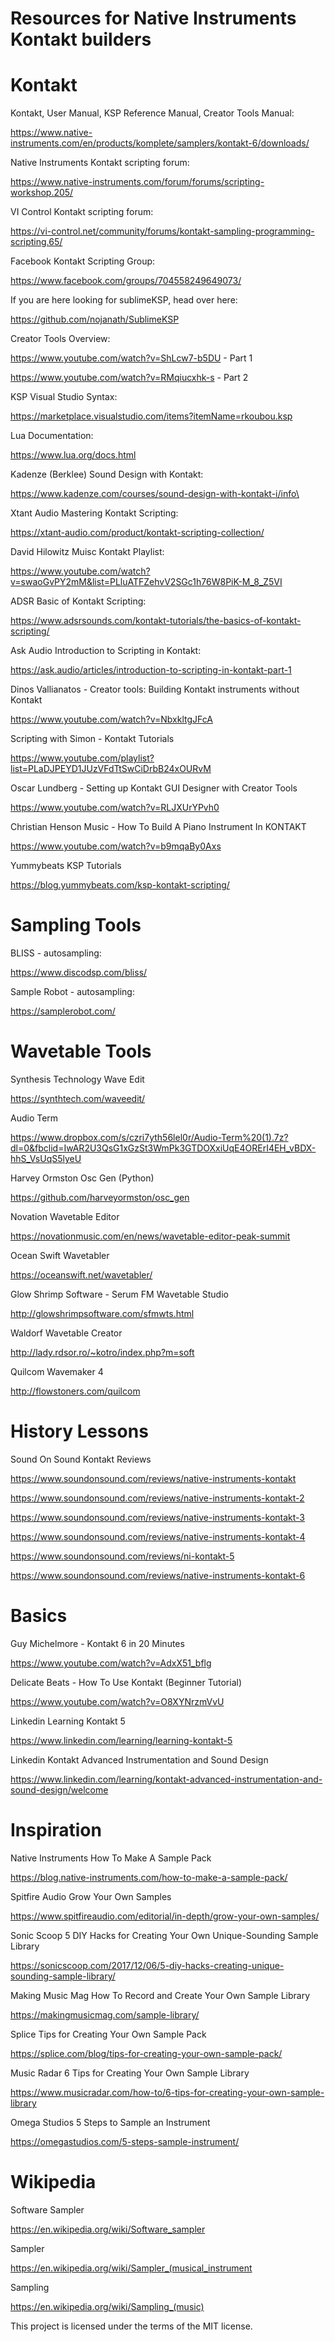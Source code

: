 # Resources for Native Instruments Kontakt builders


# Kontakt


Kontakt, User Manual, KSP Reference Manual, Creator Tools Manual:

https://www.native-instruments.com/en/products/komplete/samplers/kontakt-6/downloads/

Native Instruments Kontakt scripting forum:

https://www.native-instruments.com/forum/forums/scripting-workshop.205/

VI Control Kontakt scripting forum:

https://vi-control.net/community/forums/kontakt-sampling-programming-scripting.65/

Facebook Kontakt Scripting Group:

https://www.facebook.com/groups/704558249649073/

If you are here looking for sublimeKSP, head over here:

https://github.com/nojanath/SublimeKSP

Creator Tools Overview:

https://www.youtube.com/watch?v=ShLcw7-b5DU - Part 1

https://www.youtube.com/watch?v=RMqiucxhk-s - Part 2

KSP Visual Studio Syntax:

https://marketplace.visualstudio.com/items?itemName=rkoubou.ksp

Lua Documentation:

https://www.lua.org/docs.html

Kadenze (Berklee) Sound Design with Kontakt:

https://www.kadenze.com/courses/sound-design-with-kontakt-i/info\

Xtant Audio Mastering Kontakt Scripting:

https://xtant-audio.com/product/kontakt-scripting-collection/

David Hilowitz Muisc Kontakt Playlist:

https://www.youtube.com/watch?v=swaoGvPY2mM&list=PLluATFZehvV2SGc1h76W8PiK-M_8_Z5VI

ADSR Basic of Kontakt Scripting:

https://www.adsrsounds.com/kontakt-tutorials/the-basics-of-kontakt-scripting/

Ask Audio Introduction to Scripting in Kontakt:

https://ask.audio/articles/introduction-to-scripting-in-kontakt-part-1

Dinos Vallianatos - Creator tools: Building Kontakt instruments without Kontakt

https://www.youtube.com/watch?v=NbxkltgJFcA

Scripting with Simon - Kontakt Tutorials

https://www.youtube.com/playlist?list=PLaDJPEYD1JUzVFdTtSwCiDrbB24xOURvM

Oscar Lundberg - Setting up Kontakt GUI Designer with Creator Tools

https://www.youtube.com/watch?v=RLJXUrYPvh0

Christian Henson Music - How To Build A Piano Instrument In KONTAKT

https://www.youtube.com/watch?v=b9mqaBy0Axs

Yummybeats KSP Tutorials

https://blog.yummybeats.com/ksp-kontakt-scripting/


# Sampling Tools

BLISS - autosampling:

https://www.discodsp.com/bliss/

Sample Robot - autosampling:

https://samplerobot.com/


# Wavetable Tools

Synthesis Technology Wave Edit

https://synthtech.com/waveedit/

Audio Term

https://www.dropbox.com/s/czri7yth56lel0r/Audio-Term%20(1).7z?dl=0&fbclid=IwAR2U3QsG1xGzSt3WmPk3GTDOXxiUqE4ORErI4EH_vBDX-hhS_VsUqS5lyeU

Harvey Ormston Osc Gen (Python)

https://github.com/harveyormston/osc_gen

Novation Wavetable Editor

https://novationmusic.com/en/news/wavetable-editor-peak-summit

Ocean Swift Wavetabler

https://oceanswift.net/wavetabler/

Glow Shrimp Software - Serum FM Wavetable Studio

http://glowshrimpsoftware.com/sfmwts.html

Waldorf Wavetable Creator

http://lady.rdsor.ro/~kotro/index.php?m=soft

Quilcom Wavemaker 4

http://flowstoners.com/quilcom


# History Lessons

Sound On Sound Kontakt Reviews

https://www.soundonsound.com/reviews/native-instruments-kontakt

https://www.soundonsound.com/reviews/native-instruments-kontakt-2

https://www.soundonsound.com/reviews/native-instruments-kontakt-3

https://www.soundonsound.com/reviews/native-instruments-kontakt-4

https://www.soundonsound.com/reviews/ni-kontakt-5

https://www.soundonsound.com/reviews/native-instruments-kontakt-6


# Basics

Guy Michelmore - Kontakt 6 in 20 Minutes

https://www.youtube.com/watch?v=AdxX51_bflg

Delicate Beats - How To Use Kontakt (Beginner Tutorial)

https://www.youtube.com/watch?v=O8XYNrzmVvU

Linkedin Learning Kontakt 5

https://www.linkedin.com/learning/learning-kontakt-5

Linkedin Kontakt Advanced Instrumentation and Sound Design

https://www.linkedin.com/learning/kontakt-advanced-instrumentation-and-sound-design/welcome


# Inspiration

Native Instruments How To Make A Sample Pack

https://blog.native-instruments.com/how-to-make-a-sample-pack/

Spitfire Audio Grow Your Own Samples

https://www.spitfireaudio.com/editorial/in-depth/grow-your-own-samples/

Sonic Scoop 5 DIY Hacks for Creating Your Own Unique-Sounding Sample Library

https://sonicscoop.com/2017/12/06/5-diy-hacks-creating-unique-sounding-sample-library/

Making Music Mag How To Record and Create Your Own Sample Library

https://makingmusicmag.com/sample-library/

Splice Tips for Creating Your Own Sample Pack

https://splice.com/blog/tips-for-creating-your-own-sample-pack/

Music Radar 6 Tips for Creating Your Own Sample Library

https://www.musicradar.com/how-to/6-tips-for-creating-your-own-sample-library

Omega Studios 5 Steps to Sample an Instrument

https://omegastudios.com/5-steps-sample-instrument/


# Wikipedia

Software Sampler

https://en.wikipedia.org/wiki/Software_sampler

Sampler

https://en.wikipedia.org/wiki/Sampler_(musical_instrument

Sampling

https://en.wikipedia.org/wiki/Sampling_(music)


This project is licensed under the terms of the MIT license.
